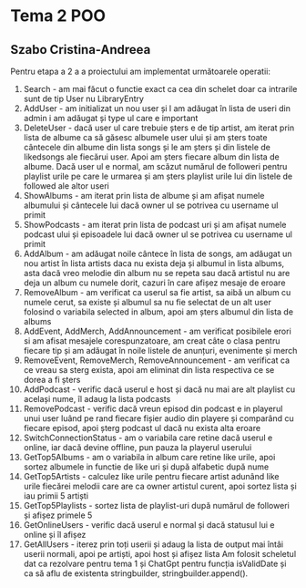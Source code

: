 # Tema 2 POO
## Szabo Cristina-Andreea
Pentru etapa a 2 a a proiectului am implementat următoarele operatii:
1. Search - am mai făcut o functie exact ca cea din schelet doar ca intrarile sunt de tip User nu LibraryEntry
2. AddUser - am initializat un nou user și l am adăugat în lista de useri din admin  i am adăugat și type ul care e important
3. DeleteUser - dacă user ul care trebuie șters e de tip artist, am iterat prin lista de albume ca să găsesc albumele user ului și am șters toate cântecele din albume din lista songs și le am șters și din listele de likedsongs ale fiecărui user. Apoi am șters fiecare album din lista de albume. Dacă user ul e normal, am scăzut numărul de followeri pentru playlist urile pe care le urmarea și am șters playlist urile lui din listele de followed ale altor useri
4. ShowAlbums - am iterat prin lista de albume și am afișat numele albumului și cântecele lui dacă owner ul se potrivea cu username ul primit
5. ShowPodcasts - am iterat prin lista de podcast uri și am afișat numele podcast ului și episoadele lui dacă owner ul se potrivea cu username ul primit
6. AddAlbum - am adăugat noile cântece în lista de songs, am adăugat un nou artist în lista artists daca nu exista deja și albumul in lista albums, asta dacă vreo melodie din album nu se repeta sau dacă artistul nu are deja un album cu numele dorit, cazuri în care afișez mesaje de eroare
7. RemoveAlbum - am verificat ca userul sa fie artist, sa aibă un album cu numele cerut, sa existe și albumul sa nu fie selectat de un alt user folosind o variabila selected in album, apoi am șters albumul din lista de albums
8. AddEvent, AddMerch, AddAnnouncement - am verificat posibilele erori si am afisat mesajele corespunzatoare, am creat câte o clasa pentru fiecare tip și am adăugat în noile listele de anunțuri, evenimente și merch
9. RemoveEvent, RemoveMerch, RemoveAnnouncement - am verificat ca ce vreau sa sterg exista, apoi am eliminat din lista respectiva ce se dorea a fi șters
10. AddPodcast - verific dacă userul e host și dacă nu mai are alt playlist cu același nume, îl adaug la lista podcasts
11. RemovePodcast - verific dacă vreun episod din podcast e in playerul unui user luând pe rand fiecare fișier audio din playere și comparând cu fiecare episod, apoi șterg podcast ul dacă nu exista alta eroare
12. SwitchConnectionStatus - am o variabila care retine dacă userul e online, iar dacă devine offline, pun pauza la playerul userului
13. GetTop5Albums - am o variabila in album care retine like urile, apoi sortez albumele in functie de like uri și după alfabetic după nume
14. GetTop5Artists - calculez like urile pentru fiecare artist adunând like urile fiecărei melodii care are ca owner artistul curent, apoi sortez lista și iau primii 5 artiști
15. GetTop5Playlists - sortez lista de playlist-uri după numărul de followeri și afișez primele 5
16. GetOnlineUsers - verific dacă userul e normal și dacă statusul lui e online și îl afișez
17. GetAllUsers - iterez prin toți userii și adaug la lista de output mai întâi userii normali, apoi pe artiști, apoi host și afișez lista
Am folosit scheletul dat ca rezolvare pentru tema 1 și ChatGpt pentru funcția isValidDate și ca să aflu de existenta stringbuilder, stringbuilder.append().
